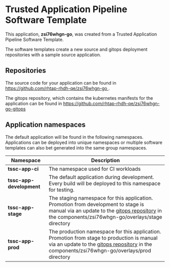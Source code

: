 # Trusted Application Pipeline Software Template

This application, **zsi76whgn-go**, was created from a Trusted Application Pipeline Software Template.

The software templates create a new source and gitops deployment repositories with a sample source application. 

## Repositories

The source code for your application can be found in [https://github.com/rhtap-rhdh-qe/zsi76whgn-go ](https://github.com/rhtap-rhdh-qe/zsi76whgn-go ).
 
The gitops repository, which contains the kubernetes manifests for the application can be found in 
[https://github.com/rhtap-rhdh-qe/zsi76whgn-go-gitops ](https://github.com/rhtap-rhdh-qe/zsi76whgn-go-gitops ) 

## Application namespaces 

The default application will be found in the following namespaces. Applications can be deployed into unique namespaces or multiple software templates can also bet generated into the same group namespaces.  

|  Namespace   |  Description   |  
| -------- | -------- |
| **tssc-app-ci** | The namespace used for CI workloads |
| **tssc-app-development** | The default application during development. Every build will be deployed to this namespace for testing. |
| **tssc-app-stage** | The staging namespace for this application. Promotion from development to stage is manual via an update to the [gitops repository](https://github.com/rhtap-rhdh-qe/zsi76whgn-go-gitops ) in the components/zsi76whgn-go/overlays/stage directory |
| **tssc-app-prod** | The production namespace for this application. Promotion from stage to production is manual via an update to the [gitops repository](https://github.com/rhtap-rhdh-qe/zsi76whgn-go-gitops ) in the components/zsi76whgn-go/overlays/prod directory |
